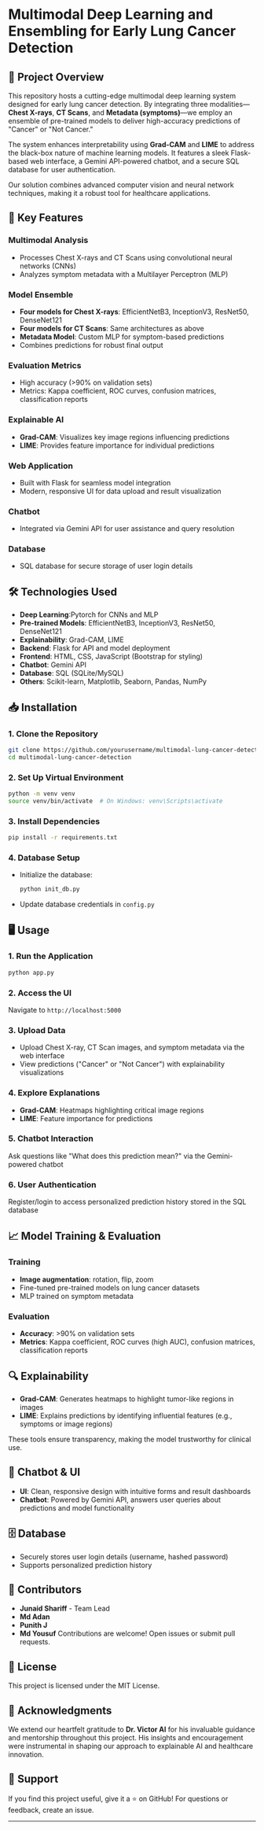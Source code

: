 # Multimodal Deep Learning and Ensembling for Early Lung Cancer Detection

## 🌟 Project Overview

This repository hosts a cutting-edge multimodal deep learning system designed for early lung cancer detection. By integrating three modalities—**Chest X-rays**, **CT Scans**, and **Metadata (symptoms)**—we employ an ensemble of pre-trained models to deliver high-accuracy predictions of "Cancer" or "Not Cancer." 

The system enhances interpretability using **Grad-CAM** and **LIME** to address the black-box nature of machine learning models. It features a sleek Flask-based web interface, a Gemini API-powered chatbot, and a secure SQL database for user authentication.

Our solution combines advanced computer vision and neural network techniques, making it a robust tool for healthcare applications.

## 🔑 Key Features

### Multimodal Analysis
- Processes Chest X-rays and CT Scans using convolutional neural networks (CNNs)
- Analyzes symptom metadata with a Multilayer Perceptron (MLP)

### Model Ensemble
- **Four models for Chest X-rays**: EfficientNetB3, InceptionV3, ResNet50, DenseNet121
- **Four models for CT Scans**: Same architectures as above
- **Metadata Model**: Custom MLP for symptom-based predictions
- Combines predictions for robust final output

### Evaluation Metrics
- High accuracy (>90% on validation sets)
- Metrics: Kappa coefficient, ROC curves, confusion matrices, classification reports

### Explainable AI
- **Grad-CAM**: Visualizes key image regions influencing predictions
- **LIME**: Provides feature importance for individual predictions

### Web Application
- Built with Flask for seamless model integration
- Modern, responsive UI for data upload and result visualization

### Chatbot
- Integrated via Gemini API for user assistance and query resolution

### Database
- SQL database for secure storage of user login details

## 🛠️ Technologies Used

- **Deep Learning**:Pytorch for CNNs and MLP
- **Pre-trained Models**: EfficientNetB3, InceptionV3, ResNet50, DenseNet121
- **Explainability**: Grad-CAM, LIME
- **Backend**: Flask for API and model deployment
- **Frontend**: HTML, CSS, JavaScript (Bootstrap for styling)
- **Chatbot**: Gemini API
- **Database**: SQL (SQLite/MySQL)
- **Others**: Scikit-learn, Matplotlib, Seaborn, Pandas, NumPy

## 📥 Installation

### 1. Clone the Repository
```bash
git clone https://github.com/yourusername/multimodal-lung-cancer-detection.git
cd multimodal-lung-cancer-detection
```

### 2. Set Up Virtual Environment
```bash
python -m venv venv
source venv/bin/activate  # On Windows: venv\Scripts\activate
```

### 3. Install Dependencies
```bash
pip install -r requirements.txt
```

### 4. Database Setup
- Initialize the database:
  ```bash
  python init_db.py
  ```
- Update database credentials in `config.py`



## 🖥️ Usage

### 1. Run the Application
```bash
python app.py
```

### 2. Access the UI
Navigate to `http://localhost:5000`

### 3. Upload Data
- Upload Chest X-ray, CT Scan images, and symptom metadata via the web interface
- View predictions ("Cancer" or "Not Cancer") with explainability visualizations

### 4. Explore Explanations
- **Grad-CAM**: Heatmaps highlighting critical image regions
- **LIME**: Feature importance for predictions

### 5. Chatbot Interaction
Ask questions like "What does this prediction mean?" via the Gemini-powered chatbot

### 6. User Authentication
Register/login to access personalized prediction history stored in the SQL database

## 📈 Model Training & Evaluation

### Training
- **Image augmentation**: rotation, flip, zoom
- Fine-tuned pre-trained models on lung cancer datasets
- MLP trained on symptom metadata

### Evaluation
- **Accuracy**: >90% on validation sets
- **Metrics**: Kappa coefficient, ROC curves (high AUC), confusion matrices, classification reports


## 🔍 Explainability

- **Grad-CAM**: Generates heatmaps to highlight tumor-like regions in images
- **LIME**: Explains predictions by identifying influential features (e.g., symptoms or image regions)

These tools ensure transparency, making the model trustworthy for clinical use.

## 🤖 Chatbot & UI

- **UI**: Clean, responsive design with intuitive forms and result dashboards
- **Chatbot**: Powered by Gemini API, answers user queries about predictions and model functionality

## 🗄️ Database

- Securely stores user login details (username, hashed password)
- Supports personalized prediction history

## 👥 Contributors

- **Junaid Shariff** - Team Lead
- **Md Adan**
- **Punith J**
- **Md Yousuf**
Contributions are welcome! Open issues or submit pull requests.

## 📝 License

This project is licensed under the MIT License.

## 🙏 Acknowledgments

We extend our heartfelt gratitude to **Dr. Victor AI** for his invaluable guidance and mentorship throughout this project. His insights and encouragement were instrumental in shaping our approach to explainable AI and healthcare innovation.

## 🌟 Support

If you find this project useful, give it a ⭐ on GitHub! For questions or feedback, create an issue.

---

